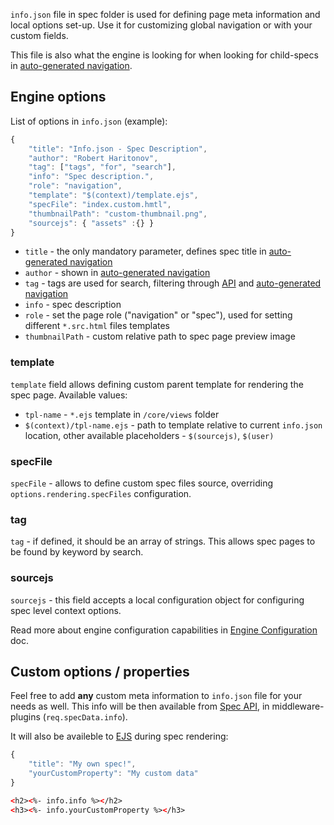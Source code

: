 `info.json` file in spec folder is used for defining page meta information and local options set-up. Use it for customizing global navigation or with your custom fields.

This file is also what the engine is looking for when looking for child-specs in [auto-generated navigation](/docs/data-nav).

## Engine options

List of options in `info.json` (example):

```js
{
    "title": "Info.json - Spec Description",
    "author": "Robert Haritonov",
    "tag": ["tags", "for", "search"],
    "info": "Spec description.",
    "role": "navigation",
    "template": "$(context)/template.ejs",
    "specFile": "index.custom.hmtl",
    "thumbnailPath": "custom-thumbnail.png",
    "sourcejs": { "assets" :{} }
}
```

* `title` - the only mandatory parameter, defines spec title in [auto-generated navigation](/docs/data-nav)
* `author` - shown in [auto-generated navigation](/docs/data-nav)
* `tag` - tags are used for search, filtering through [API](/docs/api) and [auto-generated navigation](/docs/data-nav)
* `info` - spec description
* `role` - set the page role ("navigation" or "spec"), used for setting different `*.src.html` files templates
* `thumbnailPath` - custom relative path to spec page preview image

### template

`template` field allows defining custom parent template for rendering the spec page. Available values:

* `tpl-name` - `*.ejs` template in `/core/views` folder
* `$(context)/tpl-name.ejs` - path to template relative to current `info.json` location, other available placeholders - `$(sourcejs)`, `$(user)`

### specFile

`specFile` - allows to define custom spec files source, overriding `options.rendering.specFiles` configuration.

### tag

`tag` - if defined, it should be an array of strings. This allows spec pages to be found by keyword by search.

### sourcejs

`sourcejs` - this field accepts a local configuration object for configuring spec level context options.

Read more about engine configuration capabilities in [Engine Configuration](/docs/configuration) doc.

## Custom options / properties

Feel free to add **any** custom meta information to `info.json` file for your needs as well. This info will be then available from [Spec API](/docs/api), in middleware-plugins (`req.specData.info`).

It will also be availeble to [EJS](/docs/spec-ejs) during spec rendering:

```js
{
    "title": "My own spec!",
    "yourCustomProperty": "My custom data"
}
```

```html
<​h2​><​%- info.info %​><​/h2​>
<​h3​><​%- info.yourCustomProperty %​><​/h3​>
```
